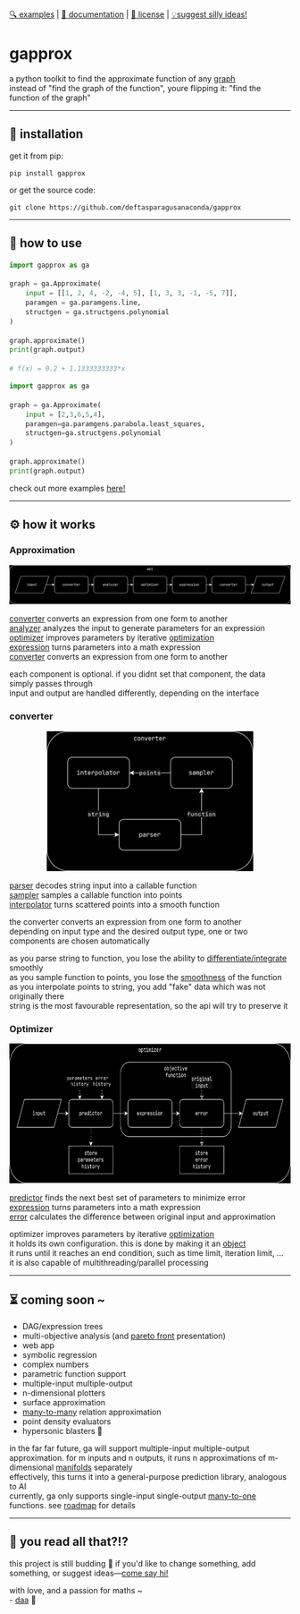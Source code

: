 [🔍 examples][examples] | [📖 documentation][documentation] | [📜 license][license] | [💡suggest silly ideas!][contact]  

# gapprox
a python toolkit to find the approximate function of any [graph][graph]  
instead of "find the graph of the function", youre flipping it: "find the function of the graph"

--- 
## 💾 installation
get it from pip:
```shell
pip install gapprox
```
or get the source code:
```shell
git clone https://github.com/deftasparagusanaconda/gapprox
```
---
## 🔧 how to use

```python
import gapprox as ga

graph = ga.Approximate(
    input = [[1, 2, 4, -2, -4, 5], [1, 3, 3, -1, -5, 7]],
    paramgen = ga.paramgens.line,
    structgen = ga.structgens.polynomial
)

graph.approximate()
print(graph.output)

# f(x) = 0.2 + 1.1333333333*x
```
```python
import gapprox as ga

graph = ga.Approximate(
	input = [2,3,6,5,4],
	paramgen=ga.paramgens.parabola.least_squares,
	structgen=ga.structgens.polynomial
)

graph.approximate()
print(graph.output)
```

check out more examples [here!][examples]

---
## ⚙️ how it works

### Approximation
<p align="center">
        <img src="https://github.com/deftasparagusanaconda/gapprox/blob/main/documentation/diagrams/api.webp">
</p>

[converter](#converter) converts an expression from one form to another  
[analyzer][functional analysis] analyzes the input to generate parameters for an expression  
[optimizer](#optimizer) improves parameters by iterative [optimization][optimization]  
[expression][expression] turns parameters into a math expression  
[converter](#converter) converts an expression from one form to another  

each component is optional. if you didnt set that component, the data simply passes through  
input and output are handled differently, depending on the interface  

### converter

<p align="center">
        <img height="250" src="https://github.com/deftasparagusanaconda/gapprox/blob/main/documentation/diagrams/converter.webp">
</p>

[parser][parsing] decodes string input into a callable function  
[sampler][sampling] samples a callable function into points  
[interpolator][interpolation] turns scattered points into a smooth function

the converter converts an expression from one form to another  
depending on input type and the desired output type, one or two components are chosen automatically  

as you parse string to function, you lose the ability to [differentiate/integrate](https://en.wikipedia.org/wiki/Differential_calculus) smoothly  
as you sample function to points, you lose the [smoothness][smoothness] of the function  
as you interpolate points to string, you add "fake" data which was not originally there  
string is the most favourable representation, so the api will try to preserve it

### Optimizer

<p align="center">
        <img height="250" src="https://github.com/deftasparagusanaconda/gapprox/blob/main/documentation/diagrams/optimizer.webp">
</p>

[predictor][iterative method] finds the next best set of parameters to minimize error  
[expression][expression] turns parameters into a math expression  
[error][error analysis] calculates the difference between original input and approximation  

optimizer improves parameters by iterative [optimization][optimization]  
it holds its own configuration. this is done by making it an [object][object in cs]  
it runs until it reaches an end condition, such as time limit, iteration limit, ...  
it is also capable of multithreading/parallel processing  

---
## ⏳ coming soon ~
- DAG/expression trees  
- multi-objective analysis (and [pareto front](https://en.wikipedia.org/wiki/Pareto_front) presentation)  
- web app  
- symbolic regression  
- complex numbers  
- parametric function support  
- multiple-input multiple-output
- n-dimensional plotters  
- surface approximation  
- [many-to-many][relation types] relation approximation  
- point density evaluators  
- hypersonic blasters 🚀

in the far far future, ga will support multiple-input multiple-output approximation. for m inputs and n outputs, it runs n approximations of m-dimensional [manifolds][manifold] separately  
effectively, this turns it into a general-purpose prediction library, analogous to AI  
currently, ga only supports single-input single-output [many-to-one][relation types] functions. see [roadmap][roadmap] for details  

---
## 📔 you read all that?!?

this project is still budding 🌱 if you'd like to change something, add something, or suggest ideas—[come say hi!][contact]

with love, and a passion for maths ~  
\- [daa][contact] 🌸

[examples]: https://github.com/deftasparagusanaconda/gapprox/tree/main/examples/  
[documentation]: https://github.com/deftasparagusanaconda/gapprox/tree/main/documentation/  
[license]: https://github.com/deftasparagusanaconda/gapprox/tree/main/LICENSE  
[contact]: https://discordapp.com/users/608255432859058177
[roadmap]: <https://github.com/deftasparagusanaconda/gapprox/tree/main/documentation/personal rants/roadmap MIMO.txt>

[graph]: https://en.wikipedia.org/wiki/Graph_of_a_function  
[function]: https://en.wikipedia.org/wiki/Function_(mathematics)
[functional analysis]: https://en.wikipedia.org/wiki/Functional_analysis
[approximation]: https://en.wikipedia.org/wiki/Approximation_theory
[manifold]: https://en.wikipedia.org/wiki/Manifold
[smoothness]: https://en.wikipedia.org/wiki/Smoothness
[parsing]: https://en.wikipedia.org/wiki/Parsing
[sampling]: https://en.wikipedia.org/wiki/Sampling_(statistics)
[interpolation]: https://en.wikipedia.org/wiki/Interpolation
[optimization]: https://en.wikipedia.org/wiki/Mathematical_optimization
[iterative method]: https://en.wikipedia.org/wiki/Iterative_method
[expression]: https://en.wikipedia.org/wiki/Expression_(mathematics)
[error analysis]: https://en.wikipedia.org/wiki/Error_analysis_(mathematics)
[relation types]: https://en.wikipedia.org/wiki/Relation_(mathematics)#Combinations_of_properties
[object in cs]: https://en.wikipedia.org/wiki/Object_(computer_science)
